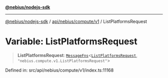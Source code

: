 [**@nebius/nodejs-sdk**](../../../../../README.md)

***

[@nebius/nodejs-sdk](../../../../../README.md) / [api/nebius/compute/v1](../README.md) / ListPlatformsRequest

# Variable: ListPlatformsRequest

> **ListPlatformsRequest**: [`MessageFns`](../../../../../runtime/protos/core/interfaces/MessageFns.md)\<[`ListPlatformsRequest`](../interfaces/ListPlatformsRequest.md), `"nebius.compute.v1.ListPlatformsRequest"`\>

Defined in: src/api/nebius/compute/v1/index.ts:11168
